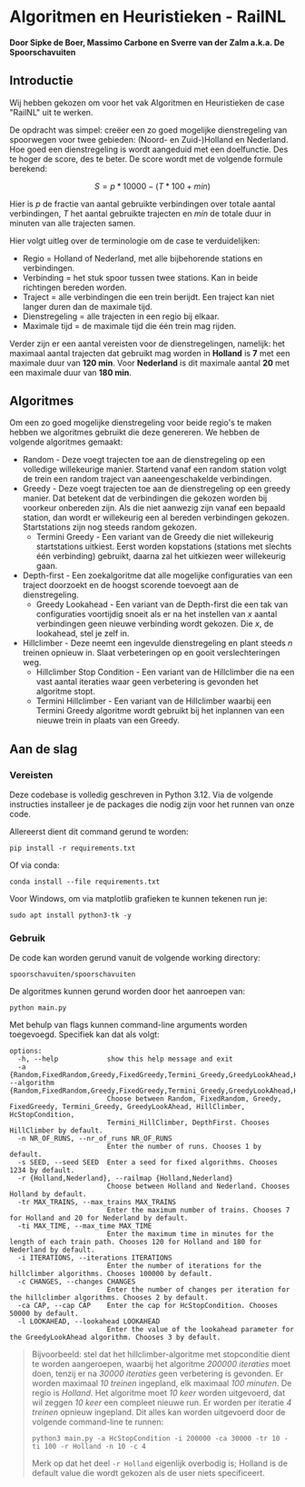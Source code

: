 # Algoritmen en Heuristieken - RailNL
#### Door Sipke de Boer, Massimo Carbone en Sverre van der Zalm a.k.a. De Spoorschavuiten

## Introductie

Wij hebben gekozen om voor het vak Algoritmen en Heuristieken de case "RailNL" uit te werken.

De opdracht was simpel: creëer een zo goed mogelijke dienstregeling van spoorwegen voor twee gebieden: (Noord- en Zuid-)Holland en Nederland. Hoe goed een dienstregeling is wordt aangeduid met een doelfunctie. Des te hoger de score, des te beter. De score wordt met de volgende formule berekend:

$$S = p * 10000 - (T * 100 + min)$$

Hier is $p$ de fractie van aantal gebruikte verbindingen over totale aantal verbindingen, $T$ het aantal gebruikte trajecten en $min$ de totale duur in minuten van alle trajecten samen.

Hier volgt uitleg over de terminologie om de case te verduidelijken:
- Regio = Holland of Nederland, met alle bijbehorende stations en verbindingen.
- Verbinding = het stuk spoor tussen twee stations. Kan in beide richtingen bereden worden.
- Traject = alle verbindingen die een trein berijdt. Een traject kan niet langer duren dan de maximale tijd.
- Dienstregeling = alle trajecten in een regio bij elkaar.
- Maximale tijd = de maximale tijd die één trein mag rijden.

Verder zijn er een aantal vereisten voor de dienstregelingen, namelijk: het maximaal aantal trajecten dat gebruikt mag worden in **Holland** is **7** met een maximale duur van **120 min**. Voor **Nederland** is dit maximale aantal **20** met een maximale duur van **180 min**.

## Algoritmes

Om een zo goed mogelijke dienstregeling voor beide regio's te maken hebben we algoritmes gebruikt die deze genereren. We hebben de volgende algoritmes gemaakt:
- Random - Deze voegt trajecten toe aan de dienstregeling op een volledige willekeurige manier. Startend vanaf een random station volgt de trein een random traject van aaneengeschakelde verbindingen. 
- Greedy - Deze voegt trajecten toe aan de dienstregeling op een greedy manier. Dat betekent dat de verbindingen die gekozen worden bij voorkeur onbereden zijn. Als die niet aanwezig zijn vanaf een bepaald station, dan wordt er willekeurig een al bereden verbindingen gekozen. Startstations zijn nog steeds random gekozen.
    - Termini Greedy - Een variant van de Greedy die niet willekeurig startstations uitkiest. Eerst worden kopstations (stations met slechts één verbinding) gebruikt, daarna zal het uitkiezen weer willekeurig gaan.
- Depth-first - Een zoekalgoritme dat alle mogelijke configuraties van een traject doorzoekt en 
    de hoogst scorende toevoegt aan de dienstregeling.
    - Greedy Lookahead - Een variant van de Depth-first die een tak van configuraties voortijdig snoeit als er na het instellen van $x$ aantal verbindingen geen nieuwe verbinding wordt gekozen. Die $x$, de lookahead, stel je zelf in.
- Hillclimber - Deze neemt een ingevulde dienstregeling en plant steeds $n$ treinen opnieuw in. Slaat verbeteringen op en gooit verslechteringen weg. 
    - Hillclimber Stop Condition - Een variant van de Hillclimber die na een vast aantal iteraties waar geen verbetering is gevonden het algoritme stopt.
    - Termini Hillclimber - Een variant van de Hillclimber waarbij een Termini Greedy algoritme wordt gebruikt bij
    het inplannen van een nieuwe trein in plaats van een Greedy.
 
## Aan de slag

### Vereisten

Deze codebase is volledig geschreven in Python 3.12. Via de volgende instructies installeer je de packages die nodig zijn voor het runnen van onze code.

Allereerst dient dit command gerund te worden:

```
pip install -r requirements.txt
```

Of via conda:

```
conda install --file requirements.txt
```
Voor Windows, om via matplotlib grafieken te kunnen tekenen run je:
```
sudo apt install python3-tk -y
```

### Gebruik

De code kan worden gerund vanuit de volgende working directory:
```
spoorschavuiten/spoorschavuiten
```

De algoritmes kunnen gerund worden door het aanroepen van:

```
python main.py
```

Met behulp van flags kunnen command-line arguments worden toegevoegd. Specifiek kan dat als volgt:

```
options:
  -h, --help            show this help message and exit
  -a {Random,FixedRandom,Greedy,FixedGreedy,Termini_Greedy,GreedyLookAhead,HillClimber,HcStopCondition,Termini_HillClimber,DepthFirst}, --algorithm {Random,FixedRandom,Greedy,FixedGreedy,Termini_Greedy,GreedyLookAhead,HillClimber,HcStopCondition,Termini_HillClimber,DepthFirst}
                        Choose between Random, FixedRandom, Greedy, FixedGreedy, Termini_Greedy, GreedyLookAhead, HillClimber, HcStopCondition,
                        Termini_HillClimber, DepthFirst. Chooses HillClimber by default.
  -n NR_OF_RUNS, --nr_of_runs NR_OF_RUNS
                        Enter the number of runs. Chooses 1 by default.
  -s SEED, --seed SEED  Enter a seed for fixed algorithms. Chooses 1234 by default.
  -r {Holland,Nederland}, --railmap {Holland,Nederland}
                        Choose between Holland and Nederland. Chooses Holland by default.
  -tr MAX_TRAINS, --max_trains MAX_TRAINS
                        Enter the maximum number of trains. Chooses 7 for Holland and 20 for Nederland by default.
  -ti MAX_TIME, --max_time MAX_TIME
                        Enter the maximum time in minutes for the length of each train path. Chooses 120 for Holland and 180 for Nederland by default.
  -i ITERATIONS, --iterations ITERATIONS
                        Enter the number of iterations for the hillclimber algorithms. Chooses 100000 by default.
  -c CHANGES, --changes CHANGES
                        Enter the number of changes per iteration for the hillclimber algorithms. Chooses 2 by default.
  -ca CAP, --cap CAP    Enter the cap for HcStopCondition. Chooses 50000 by default.
  -l LOOKAHEAD, --lookahead LOOKAHEAD
                        Enter the value of the lookahead parameter for the GreedyLookAhead algorithm. Chooses 3 by default.
```

>Bijvoorbeeld: stel dat het hillclimber-algoritme met stopconditie dient te worden aangeroepen, waarbij het algoritme *200000* *iteraties* moet doen, tenzij er na *30000* *iteraties* geen verbetering is gevonden. Er worden maximaal *10* *treinen* ingepland, elk maximaal *100 minuten*. De regio is *Holland*. Het algoritme moet *10 keer* worden uitgevoerd, dat wil zeggen *10 keer* een compleet nieuwe run. Er worden per iteratie *4* *treinen* opnieuw ingepland. Dit alles kan worden uitgevoerd door de volgende command-line te runnen:
>```
>python3 main.py -a HcStopCondition -i 200000 -ca 30000 -tr 10 -ti 100 -r Holland -n 10 -c 4
>```
>Merk op dat het deel `-r Holland` eigenlijk overbodig is; Holland is de default value die wordt gekozen als de user niets specificeert.
